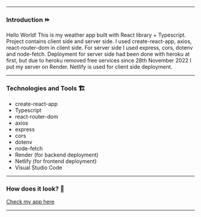 ***
### Introduction ⏩
Hello World! This is my weather app built with React library + Typescript. Project contains client side and server side. I used create-react-app, axios, react-router-dom in client side. For server side I used express, cors, dotenv and node-fetch. Deployment for server side had been done with heroku at first, but due to heroku removed free services since 28th November 2022 I put my server on Render. Netlify is used for client side deployment.
***
### Technologies and Tools 🏗
* create-react-app 
* Typescript
* react-router-dom
* axios
* express
* cors
* dotenv
* node-fetch
* Render (for backend deployment)
* Netlify (for frontend deployment)
* Visual Studio Code
***
### How does it look? 👀
[Check my app here](https://forecast-weather-app-by-charlie.netlify.app/)
***

